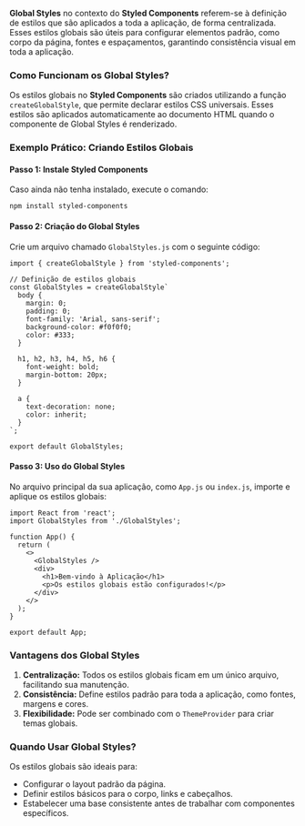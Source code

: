 **Global Styles** no contexto do **Styled Components** referem-se à definição de estilos que são aplicados a toda a aplicação, de forma centralizada. Esses estilos globais são úteis para configurar elementos padrão, como corpo da página, fontes e espaçamentos, garantindo consistência visual em toda a aplicação.

### **Como Funcionam os Global Styles?**

Os estilos globais no **Styled Components** são criados utilizando a função `createGlobalStyle`, que permite declarar estilos CSS universais. Esses estilos são aplicados automaticamente ao documento HTML quando o componente de Global Styles é renderizado.

### **Exemplo Prático: Criando Estilos Globais**

#### **Passo 1: Instale Styled Components**

Caso ainda não tenha instalado, execute o comando:

```
npm install styled-components
```

#### **Passo 2: Criação do Global Styles**

Crie um arquivo chamado `GlobalStyles.js` com o seguinte código:

```
import { createGlobalStyle } from 'styled-components';

// Definição de estilos globais
const GlobalStyles = createGlobalStyle`
  body {
    margin: 0;
    padding: 0;
    font-family: 'Arial, sans-serif';
    background-color: #f0f0f0;
    color: #333;
  }

  h1, h2, h3, h4, h5, h6 {
    font-weight: bold;
    margin-bottom: 20px;
  }

  a {
    text-decoration: none;
    color: inherit;
  }
`;

export default GlobalStyles;
```

#### **Passo 3: Uso do Global Styles**

No arquivo principal da sua aplicação, como `App.js` ou `index.js`, importe e aplique os estilos globais:

```
import React from 'react';
import GlobalStyles from './GlobalStyles';

function App() {
  return (
    <>
      <GlobalStyles />
      <div>
        <h1>Bem-vindo à Aplicação</h1>
        <p>Os estilos globais estão configurados!</p>
      </div>
    </>
  );
}

export default App;
```

### **Vantagens dos Global Styles**

1. **Centralização:** Todos os estilos globais ficam em um único arquivo, facilitando sua manutenção.
2. **Consistência:** Define estilos padrão para toda a aplicação, como fontes, margens e cores.
3. **Flexibilidade:** Pode ser combinado com o `ThemeProvider` para criar temas globais.

### **Quando Usar Global Styles?**

Os estilos globais são ideais para:
- Configurar o layout padrão da página.
- Definir estilos básicos para o corpo, links e cabeçalhos.
- Estabelecer uma base consistente antes de trabalhar com componentes específicos.

